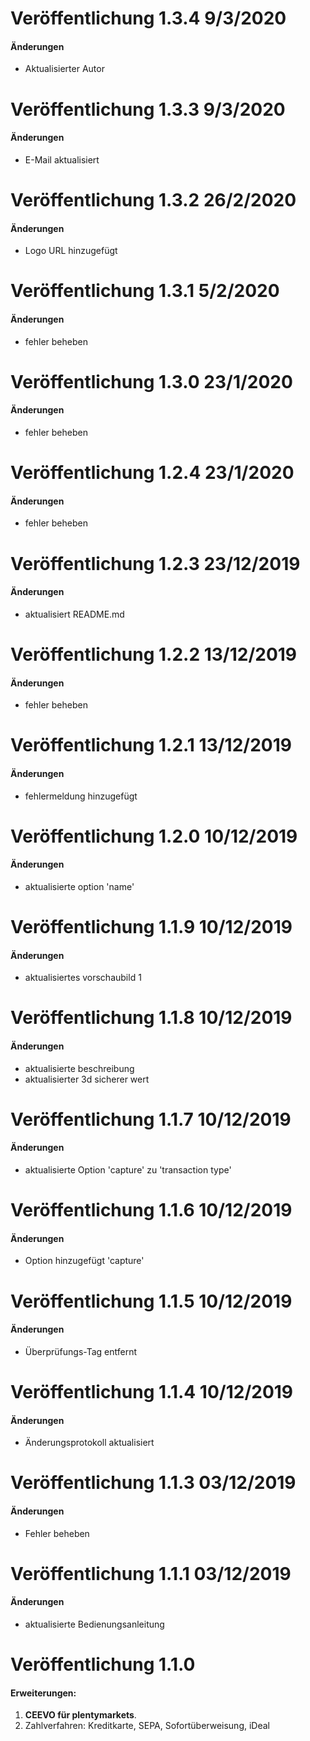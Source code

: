 # Veröffentlichung 1.3.4 9/3/2020

#### Änderungen

- Aktualisierter Autor

# Veröffentlichung 1.3.3 9/3/2020

#### Änderungen

- E-Mail aktualisiert

# Veröffentlichung 1.3.2 26/2/2020

#### Änderungen

- Logo URL hinzugefügt

# Veröffentlichung 1.3.1 5/2/2020

#### Änderungen

- fehler beheben

# Veröffentlichung 1.3.0 23/1/2020

#### Änderungen

- fehler beheben

# Veröffentlichung 1.2.4 23/1/2020

#### Änderungen

- fehler beheben

# Veröffentlichung 1.2.3 23/12/2019

#### Änderungen

- aktualisiert README.md

# Veröffentlichung 1.2.2 13/12/2019

#### Änderungen

- fehler beheben

# Veröffentlichung 1.2.1 13/12/2019

#### Änderungen

- fehlermeldung hinzugefügt

# Veröffentlichung 1.2.0 10/12/2019

#### Änderungen

- aktualisierte option 'name'

# Veröffentlichung 1.1.9 10/12/2019

#### Änderungen

- aktualisiertes vorschaubild 1

# Veröffentlichung 1.1.8 10/12/2019

#### Änderungen

- aktualisierte beschreibung
- aktualisierter 3d sicherer wert

# Veröffentlichung 1.1.7 10/12/2019

#### Änderungen

- aktualisierte Option 'capture' zu 'transaction type'

# Veröffentlichung 1.1.6 10/12/2019

#### Änderungen

- Option hinzugefügt 'capture'

# Veröffentlichung 1.1.5 10/12/2019

#### Änderungen

- Überprüfungs-Tag entfernt

# Veröffentlichung 1.1.4 10/12/2019

#### Änderungen

- Änderungsprotokoll aktualisiert

# Veröffentlichung 1.1.3 03/12/2019

#### Änderungen

- Fehler beheben

# Veröffentlichung 1.1.1 03/12/2019

#### Änderungen

- aktualisierte Bedienungsanleitung

# Veröffentlichung 1.1.0

#### Erweiterungen:
  
1. **CEEVO für plentymarkets**.
2. Zahlverfahren: Kreditkarte, SEPA, Sofortüberweisung, iDeal
